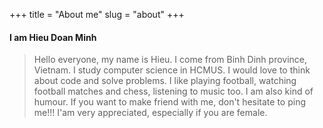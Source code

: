 +++
title = "About me"
slug = "about"
+++

#### I am Hieu Doan Minh
> Hello everyone, my name is Hieu. I come from Binh Dinh province, Vietnam. I study computer science in HCMUS.
I would love to think about code and solve problems. I like playing football, watching football matches and chess, listening to music too. I am also kind of humour. If you want to make friend with me, don't hesitate to ping me!!! I'am very appreciated, especially if you are female.
